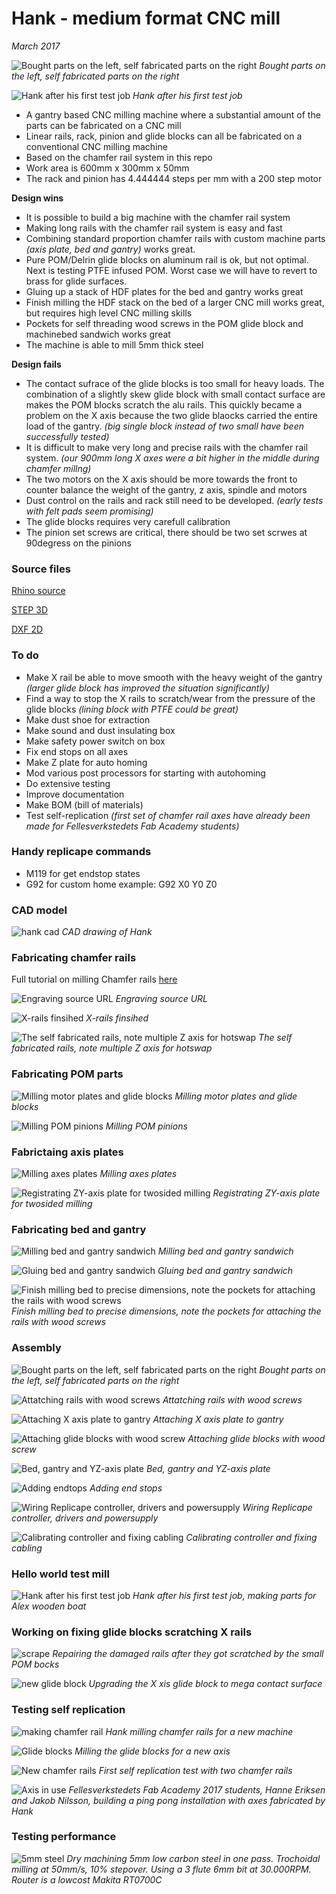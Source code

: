 # Hank - medium format CNC mill
*March 2017*

![Bought parts on the left, self fabricated parts on the right](./img/hank-part-overview.jpg)
*Bought parts on the left, self fabricated parts on the right*

![Hank after his first test job](./img/hank-first-cut.jpg)
*Hank after his first test job*

* A gantry based CNC milling machine where a substantial amount of the parts can be fabricated on a CNC mill
* Linear rails, rack, pinion and glide blocks can all be fabricated on a conventional CNC milling machine
* Based on the chamfer rail system in this repo
* Work area is 600mm x 300mm x 50mm
* The rack and pinion has 4.444444 steps per mm with a 200 step motor

**Design wins**
* It is possible to build a big machine with the chamfer rail system
* Making long rails with the chamfer rail system is easy and fast
* Combining standard proportion chamfer rails with custom machine parts *(axis plate, bed and gantry)* works great.
* Pure POM/Delrin glide blocks on aluminum rail is ok, but not optimal. Next is testing PTFE infused POM. Worst case we will have to revert to brass for glide surfaces.
* Gluing up a stack of HDF plates for the bed and gantry works great
* Finish milling the HDF stack on the bed of a larger CNC mill works great, but requires high level CNC milling skills
* Pockets for self threading wood screws in the POM glide block and machinebed sandwich works great
* The machine is able to mill 5mm thick steel

**Design fails**
* The contact sufrace of the glide blocks is too small for heavy loads. The combination of a slightly skew glide block with small contact surface are makes the POM blocks scratch the alu rails. This quickly became a problem on the X axis because the two glide blaocks carried the entire load of the gantry. *(big single block instead of two small have been successfully tested)*
* It is difficult to make very long and precise rails with the chamfer rail system. *(our 900mm long X axes were a bit higher in the middle during chamfer millng)*
* The two motors on the X axis should be more towards the front to counter balance the weight of the gantry, z axis, spindle and motors
* Dust control on the rails and rack still need to be developed. *(early tests with felt pads seem promising)*
* The glide blocks requires very carefull calibration
* The pinion set screws are critical, there should be two set scrwes at 90degress on the pinions



### Source files

[Rhino source](./hank-cnc-mill-3dm.zip)

[STEP 3D](./hank-cnc-mill-stp.zip)

[DXF 2D](./hank-cnc-mill-dxf.zip)


### To do

* Make X rail be able to move smooth with the heavy weight of the gantry *(larger glide block has improved the situation significantly)*
* Find a way to stop the X rails to scratch/wear from the pressure of the glide blocks *(lining block with PTFE could be great)*
* Make dust shoe for extraction
* Make sound and dust insulating box
* Make safety power switch on box
* Fix end stops on all axes
* Make Z plate for auto homing
* Mod various post processors for starting with autohoming
* Do extensive testing
* Improve documentation
* Make BOM (bill of materials)
* Test self-replication *(first set of chamfer rail axes have already been made for Fellesverkstedets Fab Academy students)*


### Handy replicape commands

* M119 for get endstop states
* G92 for custom home example: G92 X0 Y0 Z0



### CAD model

![hank cad](./img/hank-cad-4view.jpg)
*CAD drawing of Hank*



### Fabricating chamfer rails
Full tutorial on milling Chamfer rails [here](https://github.com/fellesverkstedet/fabricatable-machines/blob/master/chamferrail/README.md)

![Engraving source URL](./img/engraving-docu-link.jpg)
*Engraving source URL*

![X-rails finsihed](./img/x-rails.jpg)
*X-rails finsihed*

![The self fabricated rails, note multiple Z axis for hotswap](./img/hank-chamferrails.jpg)
*The self fabricated rails, note multiple Z axis for hotswap*



### Fabricating POM parts

![Milling motor plates and glide blocks](./img/motorplates.jpg)
*Milling motor plates and glide blocks*

![Milling POM pinions](./img/milling-pinions.jpg)
*Milling POM pinions*



### Fabrictaing axis plates

![Milling axes plates](./img/axes-plate.jpg)
*Milling axes plates*

![Registrating ZY-axis plate for twosided milling](./img/registation-twosided-yplate.jpg)
*Registrating ZY-axis plate for twosided milling*



### Fabricating bed and gantry

![Milling bed and gantry sandwich](./img/bedandgantry1.jpg)
*Milling bed and gantry sandwich*

![Gluing bed and gantry sandwich](./img/bedandgantry2glued.jpg)
*Gluing bed and gantry sandwich*

![Finish milling bed to precise dimensions, note the pockets for attaching the rails with wood screws](./img/trimming-hdf-sandwhich-for-bed-and-gantry.jpg)
*Finish milling bed to precise dimensions, note the pockets for attaching the rails with wood screws*



### Assembly

![Bought parts on the left, self fabricated parts on the right](./img/hank-part-overview.jpg)
*Bought parts on the left, self fabricated parts on the right*

![Attatching rails with wood screws](./img/attaching-rails.jpg)
*Attatching rails with wood screws*

![Attaching X axis plate to gantry](./img/attaching-x-axis-plate-to-gantry.jpg)
*Attaching X axis plate to gantry*

![Attaching glide blocks with wood screw](./img/attaching-glide-blocks.jpg)
*Attaching glide blocks with wood screw*

![Bed, gantry and YZ-axis plate](./img/bed-gantry-and-zy-axisplate.jpg)
*Bed, gantry and YZ-axis plate*

![Adding endtops](./img/adding-endstop.jpg)
*Adding end stops*

![Wiring Replicape controller, drivers and powersupply](./img/wiring-electronics.jpg)
*Wiring Replicape controller, drivers and powersupply*

![Calibrating controller and fixing cabling](./img/almost-done.jpg)
*Calibrating controller and fixing cabling*



### Hello world test mill

![Hank after his first test job](./img/hank-first-cut.jpg)
*Hank after his first test job, making parts for Alex wooden boat*



### Working on fixing glide blocks scratching X rails

![scrape](./img/reparing-scraped-rail-after-first-cut.jpg)
*Repairing the damaged rails after they got scratched by the small POM bocks*

![new glide block](./img/new-wider-glide-block.jpg)
*Upgrading the X xis glide block to mega contact surface*



### Testing self replication

![making chamfer rail](./img/hank-milling-axis-for-anew-machine.jpg)
*Hank milling chamfer rails for a new machine*

![Glide blocks](./img/hank-miling-glide-blocks-for-a-new-machine.jpg)
*Milling the glide blocks for a new axis*

![New chamfer rails](./img/hank-making-new-axes-for-fab-academy-students.jpg)
*First self replication test with two chamfer rails*

![Axis in use](http://archive.fabacademy.org/archives/2017/fablabverket/students/100/web/assignments/week11/mech/3.jpg)
*Fellesverkstedets Fab Academy 2017 students, Hanne Eriksen and Jakob Nilsson, building a ping pong installation with axes fabricated by Hank*



### Testing performance

![5mm steel](./img/dry-machining-5mm-steel.jpg)
*Dry machining 5mm low carbon steel in one pass. Trochoidal milling at 50mm/s, 10% stepover. Using a 3 flute 6mm bit at 30.000RPM. Router is a lowcost Makita RT0700C*